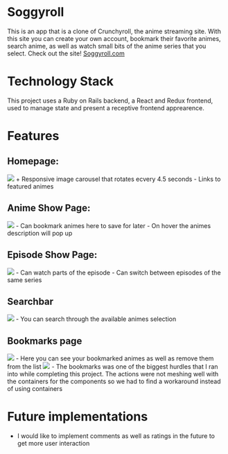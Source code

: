# Soggyroll
This is an app that is a clone of Crunchyroll, the anime streaming site. With this site you can create your own account, bookmark their favorite animes, search anime, as well as watch small bits of the anime series that you select. 
Check out the site! [Soggyroll.com](https://soggyroll.herokuapp.com/#/)

# Technology Stack
This project uses a Ruby on Rails backend, a React and Redux frontend, used to manage state and present a receptive frontend apprearence.

# Features
## Homepage:
 <img src="https://i.imgur.com/hjfJLB1.png" />
  + Responsive image carousel that rotates ecvery 4.5 seconds
  - Links to featured animes 
 
 ## Anime Show Page:
 <img src="https://i.imgur.com/ctC7nf9.png" />
  - Can bookmark animes here to save for later
  - On hover the animes description will pop up
 
 ## Episode Show Page:
 <img src="https://i.imgur.com/bGHwkSf.png" />
  - Can watch parts of the episode
  - Can switch between episodes of the same series
 
 ## Searchbar
  <img src=" https://i.imgur.com/HG2lLki.png" />
   - You can search through the available animes selection

## Bookmarks page
  <img src="https://i.imgur.com/BKbJmXw.png" />
    - Here you can see your bookmarked animes as well as remove them from the list

  <img src="https://i.imgur.com/29a5RAD.png" />
 - The bookmarks was one of the biggest hurdles that I ran into while completing this project. The actions were not meshing well with the containers for the components so we had to find a workaround instead of using containers

# Future implementations
 - I would like to implement comments as well as ratings in the future to get more user interaction

